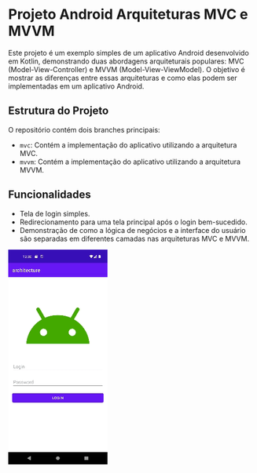 # Projeto Android Arquiteturas MVC e MVVM

Este projeto é um exemplo simples de um aplicativo Android desenvolvido em Kotlin, demonstrando duas abordagens arquiteturais populares: MVC (Model-View-Controller) e MVVM (Model-View-ViewModel). O objetivo é mostrar as diferenças entre essas arquiteturas e como elas podem ser implementadas em um aplicativo Android.

## Estrutura do Projeto

O repositório contém dois branches principais:

- `mvc`: Contém a implementação do aplicativo utilizando a arquitetura MVC.
- `mvvm`: Contém a implementação do aplicativo utilizando a arquitetura MVVM.

## Funcionalidades

- Tela de login simples.
- Redirecionamento para uma tela principal após o login bem-sucedido.
- Demonstração de como a lógica de negócios e a interface do usuário são separadas em diferentes camadas nas arquiteturas MVC e MVVM.

![App-recording](https://github.com/LaryssaGomesF/architecture/blob/mvvm/videos/screen_recording.gif)
